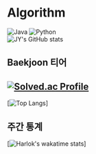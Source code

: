 # Algorithm
![Java](https://img.shields.io/badge/Java-007396.svg?&style=for-the-badge&logo=Java&logoColor=yellow)
![Python](https://img.shields.io/badge/Python-3776AB.svg?&style=for-the-badge&logo=Python&logoColor=blue)<br>
![JY's GitHub stats](https://github-readme-stats.vercel.app/api?username=jung-yeon&show_icons=true&theme=radical)<br>
## Baekjoon 티어
[![Solved.ac Profile](http://mazassumnida.wtf/api/generate_badge?boj=lkjh764)](https://solved.ac/lkjh764)<br>
----------------------------------------------------------------------
[![Top Langs](https://github-readme-stats.vercel.app/api/top-langs/?username=jung-yeon&layout=compact)]<br>
## 주간 통계
[![Harlok's wakatime stats](https://github-readme-stats.vercel.app/api/wakatime?username=jung-yeon)]
